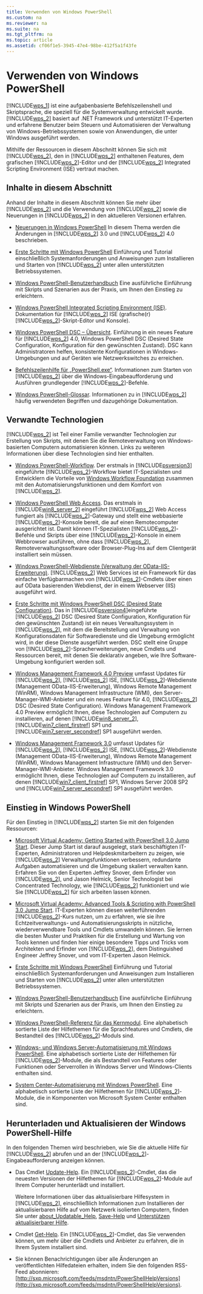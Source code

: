 ```yaml
---
title: Verwenden von Windows PowerShell
ms.custom: na
ms.reviewer: na
ms.suite: na
ms.tgt_pltfrm: na
ms.topic: article
ms.assetid: cf06f1e5-3945-47e4-98be-412f5a1f43fe
---
```

# Verwenden von Windows PowerShell
[!INCLUDE[wps_1](../Token/wps_1_md.md)] ist eine aufgabenbasierte Befehlszeilenshell und Skriptsprache, die speziell für die Systemverwaltung entwickelt wurde. [!INCLUDE[wps_2](../Token/wps_2_md.md)] basiert auf .NET Framework und unterstützt IT-Experten und erfahrene Benutzer beim Steuern und Automatisieren der Verwaltung von Windows-Betriebssystemen sowie von Anwendungen, die unter Windows ausgeführt werden.

Mithilfe der Ressourcen in diesem Abschnitt können Sie sich mit [!INCLUDE[wps_2](../Token/wps_2_md.md)], den in [!INCLUDE[wps_2](../Token/wps_2_md.md)] enthaltenen Features, dem grafischen [!INCLUDE[wps_2](../Token/wps_2_md.md)]-Editor und der [!INCLUDE[wps_2](../Token/wps_2_md.md)] Integrated Scripting Environment (ISE) vertraut machen.

## Inhalte in diesem Abschnitt
Anhand der Inhalte in diesem Abschnitt können Sie mehr über [!INCLUDE[wps_2](../Token/wps_2_md.md)] und die Verwendung von [!INCLUDE[wps_2](../Token/wps_2_md.md)] sowie die Neuerungen in [!INCLUDE[wps_2](../Token/wps_2_md.md)] in den aktuelleren Versionen erfahren.

-   [Neuerungen in Windows PowerShell](../Topic/What-s-New-in-Windows-PowerShell.md) In diesem Thema werden die Änderungen in [!INCLUDE[wps_2](../Token/wps_2_md.md)] 3.0 und [!INCLUDE[wps_2](../Token/wps_2_md.md)] 4.0 beschrieben.

-   [Erste Schritte mit Windows PowerShell](../Topic/Getting-Started-with-Windows-PowerShell.md) Einführung und Tutorial einschließlich Systemanforderungen und Anweisungen zum Installieren und Starten von [!INCLUDE[wps_2](../Token/wps_2_md.md)] unter allen unterstützten Betriebssystemen.

-   [Windows PowerShell-Benutzerhandbuch](../Topic/Windows-PowerShell-User-s-Guide.md) Eine ausführliche Einführung mit Skripts und Szenarien aus der Praxis, um Ihnen den Einstieg zu erleichtern.

-   [Windows PowerShell Integrated Scripting Environment (ISE)](../Topic/Windows-PowerShell-Integrated-Scripting-Environment--ISE-.md). Dokumentation für [!INCLUDE[wps_2](../Token/wps_2_md.md)] ISE (grafische(r) [!INCLUDE[wps_2](../Token/wps_2_md.md)]-Skript-Editor und Konsole).

-   [Windows PowerShell DSC – Übersicht](assetId:///04c9e716-822c-40f0-8fdf-f2dda8abd888). Einführung in ein neues Feature für [!INCLUDE[wps_2](../Token/wps_2_md.md)] 4.0, Windows PowerShell DSC (Desired State Configuration, Konfiguration für den gewünschten Zustand). DSC kann Administratoren helfen, konsistente Konfigurationen in Windows-Umgebungen und auf Geräten wie Netzwerkswitches zu erreichen.

-   [Befehlszeilenhilfe für „PowerShell.exe“](../Topic/PowerShell.exe-Command-Line-Help.md). Informationen zum Starten von [!INCLUDE[wps_2](../Token/wps_2_md.md)] über die Windows-Eingabeaufforderung und Ausführen grundlegender [!INCLUDE[wps_2](../Token/wps_2_md.md)]-Befehle.

-   [Windows PowerShell-Glossar](../Topic/Windows-PowerShell-Glossary.md). Informationen zu in [!INCLUDE[wps_2](../Token/wps_2_md.md)] häufig verwendeten Begriffen und dazugehörige Dokumentation.

## Verwandte Technologien
[!INCLUDE[wps_2](../Token/wps_2_md.md)] ist Teil einer Familie verwandter Technologien zur Erstellung von Skripts, mit denen Sie die Remoteverwaltung von Windows-basierten Computern automatisieren können. Links zu weiteren Informationen über diese Technologien sind hier enthalten.

-   [Windows PowerShell-Workflow](http://technet.microsoft.com/library/jj134242.aspx). Der erstmals in [!INCLUDE[psversion3](../Token/psversion3_md.md)] eingeführte [!INCLUDE[wps_2](../Token/wps_2_md.md)]-Workflow bietet IT-Spezialisten und Entwicklern die Vorteile von [Windows Workflow Foundation](http://msdn.microsoft.com/library/ee342461.aspx) zusammen mit den Automatisierungsfunktionen und dem Komfort von [!INCLUDE[wps_2](../Token/wps_2_md.md)].

-   [Windows PowerShell Web Access](http://technet.microsoft.com/library/hh831611.aspx). Das erstmals in [!INCLUDE[win8_server_2](../Token/win8_server_2_md.md)] eingeführt [!INCLUDE[wps_2](../Token/wps_2_md.md)] Web Access fungiert als [!INCLUDE[wps_2](../Token/wps_2_md.md)]-Gateway und stellt eine webbasierte [!INCLUDE[wps_2](../Token/wps_2_md.md)]-Konsole bereit, die auf einen Remotecomputer ausgerichtet ist. Damit können IT-Spezialisten [!INCLUDE[wps_2](../Token/wps_2_md.md)]-Befehle und Skripts über eine [!INCLUDE[wps_2](../Token/wps_2_md.md)]-Konsole in einem Webbrowser ausführen, ohne dass [!INCLUDE[wps_2](../Token/wps_2_md.md)], Remoteverwaltungssoftware oder Browser-Plug-Ins auf dem Clientgerät installiert sein müssen.

-   [Windows PowerShell-Webdienste (Verwaltung der OData-IIS-Erweiterung)](http://msdn.microsoft.com/library/windows/desktop/hh880865.aspx). [!INCLUDE[wps_2](../Token/wps_2_md.md)] Web Services ist ein Framework für das einfache Verfügbarmachen von [!INCLUDE[wps_2](../Token/wps_2_md.md)]-Cmdlets über einen auf OData basierenden Webdienst, der in einem Webserver (IIS) ausgeführt wird.

-   [Erste Schritte mit Windows PowerShell DSC (Desired State Configuration)](assetId:///c134aa32-b085-4656-9a89-955d8ff768d0). Das in [!INCLUDE[psversion4](../Token/psversion4_md.md)]eingeführte [!INCLUDE[wps_2](../Token/wps_2_md.md)] DSC (Desired State Configuration, Konfiguration für den gewünschten Zustand) ist ein neues Verwaltungssystem in [!INCLUDE[wps_2](../Token/wps_2_md.md)], mit dem die Bereitstellung und Verwaltung von Konfigurationsdaten für Softwaredienste und die Umgebung ermöglicht wird, in der diese Dienste ausgeführt werden. DSC stellt eine Gruppe von [!INCLUDE[wps_2](../Token/wps_2_md.md)]-Spracherweiterungen, neue Cmdlets und Ressourcen bereit, mit denen Sie deklarativ angeben, wie Ihre Software-Umgebung konfiguriert werden soll.

-   [Windows Management Framework 4.0 Preview](http://go.microsoft.com/fwlink/?LinkID=293881) umfasst Updates für [!INCLUDE[wps_2](../Token/wps_2_md.md)], [!INCLUDE[wps_2](../Token/wps_2_md.md)] ISE, [!INCLUDE[wps_2](../Token/wps_2_md.md)]-Webdienste (Management OData-IIS-Erweiterung), Windows Remote Management (WinRM), Windows Management Infrastructure (WMI), den Server-Manager-WMI-Anbieter und ein neues Feature für 4.0, [!INCLUDE[wps_2](../Token/wps_2_md.md)] DSC (Desired State Configuration). Windows Management Framework 4.0 Preview ermöglicht Ihnen, diese Technologien auf Computern zu installieren, auf denen [!INCLUDE[win8_server_2](../Token/win8_server_2_md.md)], [!INCLUDE[win7_client_firstref](../Token/win7_client_firstref_md.md)] SP1 und [!INCLUDE[win7_server_secondref](../Token/win7_server_secondref_md.md)] SP1 ausgeführt werden.

-   [Windows Management Framework 3.0](http://www.microsoft.com/download/details.aspx?id=34595) umfasst Updates für [!INCLUDE[wps_2](../Token/wps_2_md.md)], [!INCLUDE[wps_2](../Token/wps_2_md.md)] ISE, [!INCLUDE[wps_2](../Token/wps_2_md.md)]-Webdienste (Management OData-IIS-Erweiterung), Windows Remote Management (WinRM), Windows Management Infrastructure (WMI) und den Server-Manager-WMI-Anbieter. Windows Management Framework 3.0 ermöglicht Ihnen, diese Technologien auf Computern zu installieren, auf denen [!INCLUDE[win7_client_firstref](../Token/win7_client_firstref_md.md)] SP1, Windows Server 2008 SP2 und [!INCLUDE[win7_server_secondref](../Token/win7_server_secondref_md.md)] SP1 ausgeführt werden.

## Einstieg in Windows PowerShell
Für den Einstieg in [!INCLUDE[wps_2](../Token/wps_2_md.md)] starten Sie mit den folgenden Ressourcen:

-   [Microsoft Virtual Academy: Getting Started with PowerShell 3.0 Jump Start](http://www.microsoftvirtualacademy.com/training-courses/advanced-tools-scripting-with-powershell-3-0-jump-start). Dieser Jump Start ist darauf ausgelegt, stark beschäftigten IT-Experten, Administratoren und Helpdeskmitarbeitern zu zeigen, wie [!INCLUDE[wps_2](../Token/wps_2_md.md)] Verwaltungsfunktionen verbessern, redundante Aufgaben automatisieren und die Umgebung skaliert verwalten kann. Erfahren Sie von den Experten Jeffrey Snover, dem Erfinder von [!INCLUDE[wps_2](../Token/wps_2_md.md)], und Jason Helmick, Senior Technologist bei Concentrated Technology, wie [!INCLUDE[wps_2](../Token/wps_2_md.md)] funktioniert und wie Sie [!INCLUDE[wps_2](../Token/wps_2_md.md)] für sich arbeiten lassen können.

-   [Microsoft Virtual Academy: Advanced Tools & Scripting with PowerShell 3.0 Jump Start](http://www.microsoftvirtualacademy.com/training-courses/getting-started-with-powershell-3-0-jump-start). IT-Experten können diesen weiterführenden [!INCLUDE[wps_2](../Token/wps_2_md.md)]-Kurs nutzen, um zu erfahren, wie sie ihre Echtzeitverwaltungs- und Automatisierungsskripts in nützliche, wiederverwendbare Tools und Cmdlets umwandeln können. Sie lernen die besten Muster und Praktiken für die Erstellung und Wartung von Tools kennen und finden hier einige besondere Tipps und Tricks vom Architekten und Erfinder von [!INCLUDE[wps_2](../Token/wps_2_md.md)], dem Distinguished Engineer Jeffrey Snover, und vom IT-Experten Jason Helmick.

-   [Erste Schritte mit Windows PowerShell](../Topic/Getting-Started-with-Windows-PowerShell.md) Einführung und Tutorial einschließlich Systemanforderungen und Anweisungen zum Installieren und Starten von [!INCLUDE[wps_2](../Token/wps_2_md.md)] unter allen unterstützten Betriebssystemen.

-   [Windows PowerShell-Benutzerhandbuch](../Topic/Windows-PowerShell-User-s-Guide.md) Eine ausführliche Einführung mit Skripts und Szenarien aus der Praxis, um Ihnen den Einstieg zu erleichtern.

-   [Windows PowerShell-Referenz für das Kernmodul](http://technet.microsoft.com/library/hh847741(v=wps.630).aspx). Eine alphabetisch sortierte Liste der Hilfethemen für die Sprachfeatures und Cmdlets, die Bestandteil des [!INCLUDE[wps_2](../Token/wps_2_md.md)]-Moduls sind.

-   [Windows- und Windows Server-Automatisierung mit Windows PowerShell](http://technet.microsoft.com/library/dn249523.aspx). Eine alphabetisch sortierte Liste der Hilfethemen für [!INCLUDE[wps_2](../Token/wps_2_md.md)]-Module, die als Bestandteil von Features oder Funktionen oder Serverrollen in Windows Server und Windows-Clients enthalten sind.

-   [System Center-Automatisierung mit Windows PowerShell](https://technet.microsoft.com/en-us/library/mt156962.aspx). Eine alphabetisch sortierte Liste der Hilfethemen für [!INCLUDE[wps_2](../Token/wps_2_md.md)]-Module, die in Komponenten von Microsoft System Center enthalten sind.

## Herunterladen und Aktualisieren der Windows PowerShell-Hilfe
In den folgenden Themen wird beschrieben, wie Sie die aktuelle Hilfe für [!INCLUDE[wps_2](../Token/wps_2_md.md)] abrufen und an der [!INCLUDE[wps_2](../Token/wps_2_md.md)]-Eingabeaufforderung anzeigen können.

-   Das Cmdlet [Update-Help](http://technet.microsoft.com/library/hh849720.aspx). Ein [!INCLUDE[wps_2](../Token/wps_2_md.md)]-Cmdlet, das die neuesten Versionen der Hilfethemen für [!INCLUDE[wps_2](../Token/wps_2_md.md)]-Module auf Ihrem Computer herunterlädt und installiert.

    Weitere Informationen über das aktualisierbare Hilfesystem in [!INCLUDE[wps_2](../Token/wps_2_md.md)], einschließlich Informationen zum Installieren der aktualisierbaren Hilfe auf vom Netzwerk isolierten Computern, finden Sie unter [about_Updatable_Help](http://technet.microsoft.com/library/hh847735.aspx), [Save-Help](http://technet.microsoft.com/library/hh849724.aspx) und [Unterstützen aktualisierbarer Hilfe](http://msdn.microsoft.com/library/hh852754.aspx).

-   Cmdlet [Get-Help](http://technet.microsoft.com/library/hh849696(v=wps.630).aspx). Ein [!INCLUDE[wps_2](../Token/wps_2_md.md)]-Cmdlet, das Sie verwenden können, um mehr über die Cmdlets und Anbieter zu erfahren, die in Ihrem System installiert sind.

-   Sie können Benachrichtigungen über alle Änderungen an veröffentlichten Hilfedateien erhalten, indem Sie den folgenden RSS-Feed abonnieren: [http://sxp.microsoft.com/feeds/msdntn/PowerShellHelpVersions](http://sxp.microsoft.com/feeds/msdntn/PowerShellHelpVersions).



<!--HONumber=Apr16_HO1-->


